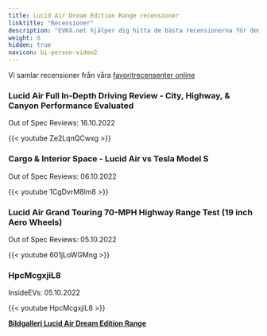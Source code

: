```yaml
---
title: Lucid Air Dream Edition Range recensioner
linktitle: "Recensioner"
description: "EVKX.net hjälper dig hitta de bästa recensionerna för denna modell."
weight: 6
hidden: true
navicon: bi-person-video2
---
```

Vi samlar recensioner från våra [favoritrecensenter online](../../../../../guides/evreviewers/)

<div class="container text-center shadow p-2 pe-4 mb-5 bg-body-tertiary rounded border">
<h3>Lucid Air Full In-Depth Driving Review - City, Highway, & Canyon Performance Evaluated</h3>
<p>Out of Spec Reviews: 16.10.2022</p>

{{< youtube Ze2LqnQCwxg >}}

</div>
<div class="container text-center shadow p-2 pe-4 mb-5 bg-body-tertiary rounded border">
<h3>Cargo & Interior Space - Lucid Air vs Tesla Model S</h3>
<p>Out of Spec Reviews: 06.10.2022</p>

{{< youtube 1CgDvrM8lm8 >}}

</div>
<div class="container text-center shadow p-2 pe-4 mb-5 bg-body-tertiary rounded border">
<h3>Lucid Air Grand Touring 70-MPH Highway Range Test (19 inch Aero Wheels)</h3>
<p>Out of Spec Reviews: 05.10.2022</p>

{{< youtube 601jLoWGMng >}}

</div>
<div class="container text-center shadow p-2 pe-4 mb-5 bg-body-tertiary rounded border">
<h3>HpcMcgxjiL8</h3>
<p>InsideEVs: 05.10.2022</p>

{{< youtube HpcMcgxjiL8 >}}

</div>
<div class="mt-3 mb-3">
<a href="../gallery/" class="text-decoration-none text-black">
<strong><i class="bi-arrow-left"></i>Bildgalleri  </strong>
</a>
<a href="../" class="text-decoration-none text-black float-end">
<strong>Lucid Air Dream Edition Range <i class="bi-arrow-right"></i></strong>
</a>
</div>
